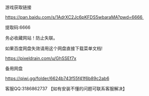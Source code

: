游戏获取链接

https://pan.baidu.com/s/1AdrXC2Jc6pKFDS5wbaraMA?pwd=6666 

提取码:6666

务必收藏网站！防止失联。

如果百度网盘失效请用这个网盘直接下载菜单文档!

https://pixeldrain.com/u/GhSSEf7x

备用网盘

https://qiwi.gg/folder/6624b743f55f41f6b89c2ab6



客服QQ:3186862737 【如有安装不懂的问题可联系客服解决】

